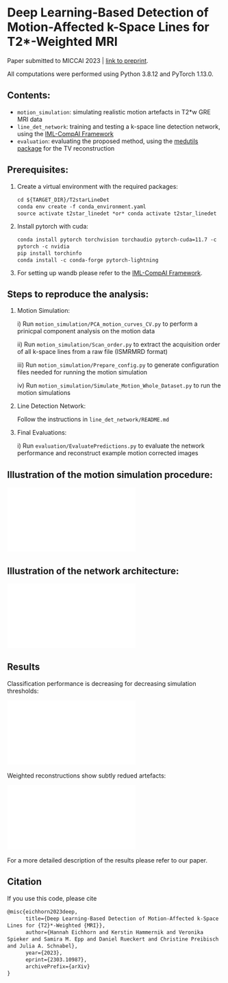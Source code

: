 # Deep Learning-Based Detection of Motion-Affected k-Space Lines for T2*-Weighted MRI

Paper submitted to MICCAI 2023 | [link to preprint](https://arxiv.org/abs/2303.10987).


All computations were performed using Python 3.8.12 and PyTorch 1.13.0.


## Contents:

- `motion_simulation`: simulating realistic motion artefacts in T2*w GRE MRI data
- `line_det_network`: training and testing a k-space line detection network, using the [IML-CompAI Framework](https://github.com/compai-lab/iml-dl) 
- `evaluation`: evaluating the proposed method, using the [medutils package](https://github.com/khammernik/medutils) for the TV reconstruction


## Prerequisites:

1. Create a virtual environment with the required packages:
    ```
    cd ${TARGET_DIR}/T2starLineDet
    conda env create -f conda_environment.yaml
    source activate t2star_linedet *or* conda activate t2star_linedet
    ```

2. Install pytorch with cuda:
    ```
    conda install pytorch torchvision torchaudio pytorch-cuda=11.7 -c pytorch -c nvidia
    pip install torchinfo
    conda install -c conda-forge pytorch-lightning
    ```

3. For setting up wandb please refer to the [IML-CompAI Framework](https://github.com/compai-lab/iml-dl).


## Steps to reproduce the analysis:

1)  Motion Simulation:

    i) Run `motion_simulation/PCA_motion_curves_CV.py` to perform a prinicpal component analysis on the motion data

    ii)  Run `motion_simulation/Scan_order.py` to extract the acquisition order of all k-space lines from a raw file (ISMRMRD format)
    
    iii) Run `motion_simulation/Prepare_config.py` to generate configuration files needed for running the motion simulation

    iv)  Run `motion_simulation/Simulate_Motion_Whole_Dataset.py` to run the motion simulations

2) Line Detection Network:

    Follow the instructions in `line_det_network/README.md`

3) Final Evaluations:

    i) Run `evaluation/EvaluatePredictions.py` to evaluate the network performance and reconstruct example motion corrected images



## Illustration of the motion simulation procedure:
![Simulation_overview](/visualisation_architecture.pdf?raw=true "Overview of motion simulation")


## Illustration of the network architecture:
![Architecture_overview](/visualisation_motion_simulation.pdf?raw=true "Architecture of k-space line detection network")


## Results
Classification performance is decreasing for decreasing simulation thresholds:

![Results_performance](/results_performance_diff_thr.pdf?raw=true "Test accuracy, rates of non-detected (ND) and wrongly-detected (WD) lines for varying thresholds in the motion simulation of train and test data.")

Weighted reconstructions show subtly redued artefacts:

![Results_example_recons](/results_example_recons.pdf?raw=true "Demonstration of weighted reconstructions with TV regularisation for simulated data with very mild and slightly stronger motion (top/bottom row, mean displacement during whole scan: 0.50/0.89 mm).")

For a more detailed description of the results please refer to our paper.


## Citation
If you use this code, please cite

```
@misc{eichhorn2023deep,
      title={Deep Learning-Based Detection of Motion-Affected k-Space Lines for {T2}*-Weighted {MRI}}, 
      author={Hannah Eichhorn and Kerstin Hammernik and Veronika Spieker and Samira M. Epp and Daniel Rueckert and Christine Preibisch and Julia A. Schnabel},
      year={2023},
      eprint={2303.10987},
      archivePrefix={arXiv}
}
```